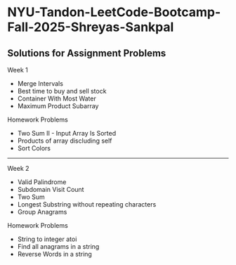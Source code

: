 # NYU-Tandon-LeetCode-Bootcamp-Fall-2025-Shreyas-Sankpal
Solutions for Assignment Problems
---
Week 1
- Merge Intervals
- Best time to buy and sell stock
- Container With Most Water
- Maximum Product Subarray

Homework Problems
- Two Sum II - Input Array Is Sorted
- Products of array discluding self
- Sort Colors

---
Week 2
- Valid Palindrome
- Subdomain Visit Count
- Two Sum
- Longest Substring without repeating characters
- Group Anagrams

Homework Problems
- String to integer atoi
- Find all anagrams in a string
- Reverse Words in a string
